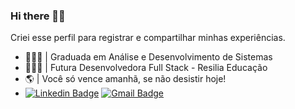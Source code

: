 ### Hi there 🤘🏼

Criei esse perfil para registrar e compartilhar minhas experiências.

* 👩🏻‍🎓 | Graduada em Análise e Desenvolvimento de Sistemas <br />
* 👩🏻‍💻 | Futura Desenvolvedora Full Stack - Resilia Educação
* 🌎 | Você só vence amanhã, se não desistir hoje! 
* [![Linkedin Badge](https://img.shields.io/badge/-Vanessa%20Cardoso-FA8072?style=flat-square&logo=Linkedin&logoColor=black&link=https://www.linkedin.com/in/cardosofvanessa/)](https://www.linkedin.com/in/cardosofvanessa//)
[![Gmail Badge](https://img.shields.io/badge/-cardosovanessafs@gmail.com-778899?style=flat-square&logo=Gmail&logoColor=black&link=mailto:cardosovanessafs@gmail.com)](mailto:cardosovanessafs@gmail.com) 

